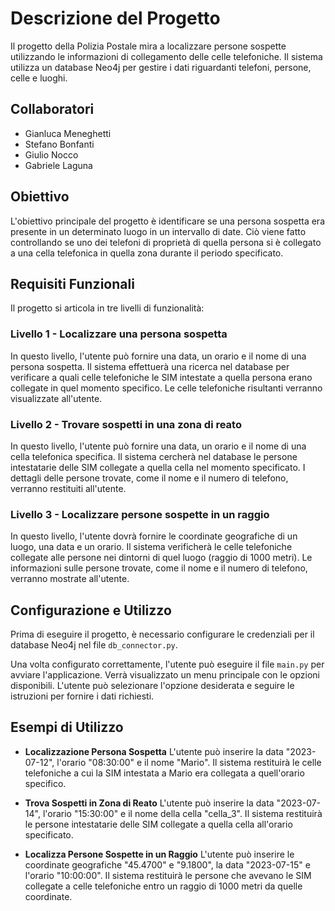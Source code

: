 # Descrizione del Progetto
Il progetto della Polizia Postale mira a localizzare persone sospette utilizzando le informazioni di collegamento delle celle telefoniche. Il sistema utilizza un database Neo4j per gestire i dati riguardanti telefoni, persone, celle e luoghi.

## Collaboratori
- Gianluca Meneghetti
- Stefano Bonfanti
- Giulio Nocco
- Gabriele Laguna

## Obiettivo
L'obiettivo principale del progetto è identificare se una persona sospetta era presente in un determinato luogo in un intervallo di date. Ciò viene fatto controllando se uno dei telefoni di proprietà di quella persona si è collegato a una cella telefonica in quella zona durante il periodo specificato.

## Requisiti Funzionali
Il progetto si articola in tre livelli di funzionalità:

### Livello 1 - Localizzare una persona sospetta
In questo livello, l'utente può fornire una data, un orario e il nome di una persona sospetta. Il sistema effettuerà una ricerca nel database per verificare a quali celle telefoniche le SIM intestate a quella persona erano collegate in quel momento specifico. Le celle telefoniche risultanti verranno visualizzate all'utente.

### Livello 2 - Trovare sospetti in una zona di reato
In questo livello, l'utente può fornire una data, un orario e il nome di una cella telefonica specifica. Il sistema cercherà nel database le persone intestatarie delle SIM collegate a quella cella nel momento specificato. I dettagli delle persone trovate, come il nome e il numero di telefono, verranno restituiti all'utente.

### Livello 3 - Localizzare persone sospette in un raggio
In questo livello, l'utente dovrà fornire le coordinate geografiche di un luogo, una data e un orario. Il sistema verificherà le celle telefoniche collegate alle persone nei dintorni di quel luogo (raggio di 1000 metri). Le informazioni sulle persone trovate, come il nome e il numero di telefono, verranno mostrate all'utente.

## Configurazione e Utilizzo
Prima di eseguire il progetto, è necessario configurare le credenziali per il database Neo4j nel file `db_connector.py`.

Una volta configurato correttamente, l'utente può eseguire il file `main.py` per avviare l'applicazione. Verrà visualizzato un menu principale con le opzioni disponibili. L'utente può selezionare l'opzione desiderata e seguire le istruzioni per fornire i dati richiesti.

## Esempi di Utilizzo
- **Localizzazione Persona Sospetta**
  L'utente può inserire la data "2023-07-12", l'orario "08:30:00" e il nome "Mario". Il sistema restituirà le celle telefoniche a cui la SIM intestata a Mario era collegata a quell'orario specifico.

- **Trova Sospetti in Zona di Reato**
  L'utente può inserire la data "2023-07-14", l'orario "15:30:00" e il nome della cella "cella_3". Il sistema restituirà le persone intestatarie delle SIM collegate a quella cella all'orario specificato.

- **Localizza Persone Sospette in un Raggio**
  L'utente può inserire le coordinate geografiche "45.4700" e "9.1800", la data "2023-07-15" e l'orario "10:00:00". Il sistema restituirà le persone che avevano le SIM collegate a celle telefoniche entro un raggio di 1000 metri da quelle coordinate.
